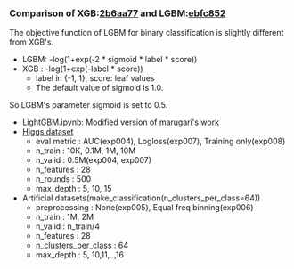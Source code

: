 ### Comparison of XGB:[2b6aa77](https://github.com/dmlc/xgboost/tree/167864da75073d6bb6f04e3e9dafce10db1b34dd) and LGBM:[ebfc852](https://github.com/Microsoft/LightGBM/tree/c7ef83227976adc4143097b203e3862c485e90cf)

The objective function of LGBM for binary classification is slightly different from XGB's.
* LGBM: -log(1+exp(-2 * sigmoid * label * score))
* XGB : -log(1+exp(-label * score))
  * label in {-1, 1}, score: leaf values
  * The default value of sigmoid is 1.0.

So LGBM's parameter sigmoid is set to 0.5.

* LightGBM.ipynb: Modified version of [marugari's work](https://github.com/marugari/Notebooks/blob/ed6aa7835579ce9143850ed5956912895c984d56/LightGBM.ipynb)
* [Higgs dataset](https://archive.ics.uci.edu/ml/datasets/HIGGS)
  * eval metric          : AUC(exp004), Logloss(exp007), Training only(exp008)
  * n_train              : 10K, 0.1M, 1M, 10M
  * n_valid              : 0.5M(exp004, exp007)
  * n_features           : 28
  * n_rounds             : 500
  * max_depth            : 5, 10, 15
* Artificial datasets(make_classification(n_clusters_per_class=64))
  * preprocessing        : None(exp005), Equal freq binning(exp006)
  * n_train              : 1M, 2M
  * n_valid              : n_train/4
  * n_features           : 28
  * n_clusters_per_class : 64
  * max_depth            : 5, 10,11,..,16

